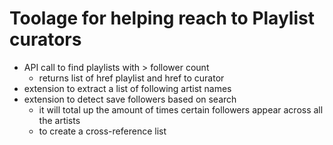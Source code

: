 # Toolage for helping reach to Playlist curators

- API call to find playlists with > follower count
  - returns list of href playlist and href to curator
- extension to extract a list of following artist names
- extension to detect save followers based on search
  - it will total up the amount of times certain followers appear across all the artists
  - to create a cross-reference list

